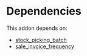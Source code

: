 # Dependencies

This addon depends on:

- [stock_picking_batch](https://github.com/bringout/oca-ocb-warehouse/tree/1135de9279731def9c756b5192f8860b5a0e7e59/odoo-bringout-oca-ocb-stock_picking_batch)
- [sale_invoice_frequency](https://github.com/bringout/oca-workflow-process)
